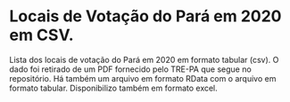 # Locais de Votação do Pará em 2020 em CSV.

Lista dos locais de votação do Pará em 2020 em formato tabular (csv).
O dado foi retirado de um PDF fornecido pelo TRE-PA que segue no repositório.
Há também um arquivo em formato RData com o arquivo em formato tabular.
Disponibilizo também em formato excel.









